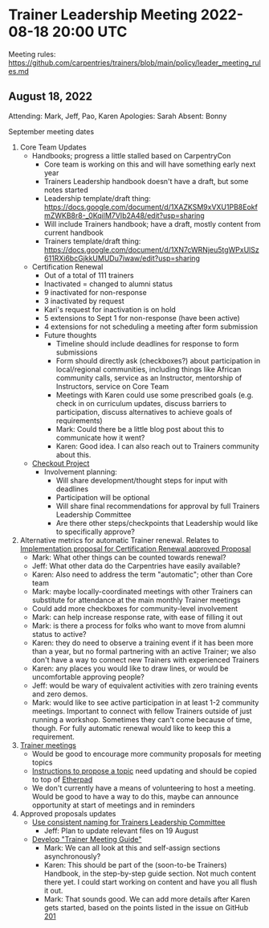 # Trainer Leadership Meeting 2022-08-18 20:00 UTC

Meeting rules: https://github.com/carpentries/trainers/blob/main/policy/leader_meeting_rules.md

## August 18, 2022
Attending: Mark, Jeff, Pao, Karen
Apologies: Sarah
Absent: Bonny

September meeting dates
1. Core Team Updates
    - Handbooks; progress a little stalled based on CarpentryCon
        - Core team is working on this and will have something early next year
        - Trainers Leadership handbook doesn't have a draft, but some notes 
        started
        - Leadership template/draft thing: https://docs.google.com/document/d/1XAZKSM9xVXU1PB8EokfmZWKB8r8-_0KqilM7VIb2A48/edit?usp=sharing 
        - Will include Trainers handbook; have a draft, mostly content from 
        current handbook
        - Trainers template/draft thing: https://docs.google.com/document/d/1XN7cWRNjeu5tgWPxUlSz611RXi6bcGjkkUMUDu7iwaw/edit?usp=sharing 
    - Certification Renewal
        - Out of a total of 111 trainers
        - Inactivated = changed to alumni status
        - 9 inactivated for non-response
        - 3 inactivated by request
        - Kari's request for inactivation is on hold
        - 5 extensions to Sept 1 for non-response (have been active)
        - 4 extensions for not scheduling a meeting after form submission
        - Future thoughts
            - Timeline should include deadlines for response to form 
            submissions
            - Form should directly ask (checkboxes?) about participation in 
            local/regional communities, including things like African community 
            calls, service as an Instructor, mentorship of Instructors, service 
            on Core Team
            - Meetings with Karen could use some prescribed goals (e.g. check 
              in on curriculum updates, discuss barriers to participation, 
              discuss alternatives to achieve goals of requirements)
            - Mark: Could there be a little blog post about this to communicate 
            how it went?
            - Karen: Good idea. I can also reach out to Trainers community 
            about this.
    - [Checkout Project](https://docs.google.com/document/d/1H780MordN_Ej_2N7DLhcv44Sh5ZD6riURhGZwWFHsvk/edit?usp=sharing)
        - Involvement planning:
            - Will share development/thought steps for input with deadlines
            - Participation will be optional
            - Will share final recommendations for approval by full Trainers 
            Leadership Committee
            - Are there other steps/checkpoints that Leadership would like to 
            specifically approve?
2. Alternative metrics for automatic Trainer renewal. Relates to [Implementation proposal for Certification Renewal approved Proposal](https://github.com/carpentries/trainers/issues/167)
    - Mark: What other things can be counted towards renewal?
    - Jeff: What other data do the Carpentries have easily available?
    - Karen: Also need to address the term "automatic"; other than Core team
    - Mark: maybe locally-coordinated meetings with other Trainers can substitute for attendance at the main monthly Trainer meetings
    - Could add more checkboxes for community-level involvement
    - Mark: can help increase response rate, with ease of filling it out
    - Mark: is there a process for folks who want to move from alumni status to 
    active?
    - Karen: they do need to observe a training event if it has been more than 
    a year, but no formal partnering with an active Trainer; we also don't have 
    a way to connect new Trainers with experienced Trainers
    - Karen: any places you would like to draw lines, or would be uncomfortable 
    approving people?
    - Jeff: would be wary of equivalent activities with zero training events 
    and zero demos. 
    - Mark: would like to see active participation in at least 1-2 community 
    meetings. Important to connect with fellow Trainers outside of just running 
    a workshop. Sometimes they can't come because of time, though. For fully 
    automatic renewal would like to keep this a requirement.
3. [Trainer meetings](https://github.com/orgs/carpentries/projects/4/views/1)
    - Would be good to encourage more community proposals for meeting topics
    - [Instructions to propose a topic](https://codimd.carpentries.org/2qK8E31PRsO--EigqR0L8w?both) 
    need updating and should be copied to top of [Etherpad](https://pad.carpentries.org/trainers)
    - We don't currently have a means of volunteering to host a meeting. Would 
    be good to have a way to do this, maybe can announce opportunity at start 
    of meetings and in reminders
4. Approved proposals updates
    - [Use consistent naming for Trainers Leadership Committee](https://github.com/carpentries/trainers/issues/193)
        - Jeff: Plan to update relevant files on 19 August
    - [Develop "Trainer Meeting Guide"](https://github.com/carpentries/trainers/issues/201)
        - Mark: We can all look at this and self-assign sections 
        asynchronously?
        - Karen: This should be part of the (soon-to-be Trainers) Handbook, in 
        the step-by-step guide section. Not much content there yet. I could 
        start working on content and have you all flush it out.
        - Mark: That sounds good. We can add more details after Karen gets 
        started, based on the points listed in the issue on GitHub [201](https://github.com/carpentries/trainers/issues/201)
